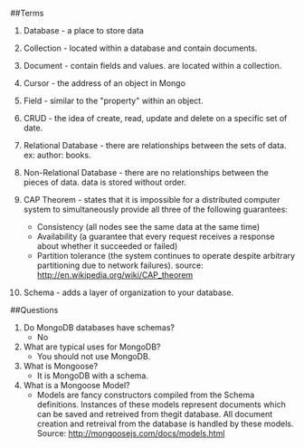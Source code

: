 ##Terms
1. Database - a place to store data

2. Collection - located within a database and contain documents. 

3. Document - contain fields and values. are located within a collection. 

4. Cursor - the address of an object in Mongo

5. Field - similar to the "property" within an object. 

6. CRUD - the idea of create, read, update and delete on a specific set of date. 

7. Relational Database - there are relationships between the sets of data. ex: author: books. 

8. Non-Relational Database - there are no relationships between the pieces of data. data is stored without order.

9. CAP Theorem -  states that it is impossible for a distributed computer system to simultaneously provide all three of the following guarantees:
    - Consistency (all nodes see the same data at the same time) 
    - Availability (a guarantee that every request receives a response about whether it succeeded or failed)
    - Partition tolerance (the system continues to operate despite arbitrary partitioning due to network failures). source: http://en.wikipedia.org/wiki/CAP_theorem

10. Schema - adds a layer of organization to your database.

##Questions

1. Do MongoDB databases have schemas?  
    - No 
2. What are typical uses for MongoDB?
    - You should not use MongoDB. 
3. What is Mongoose?
    - It is MongoDB with a schema.  
4. What is a Mongoose Model? 
    - Models are fancy constructors compiled from the Schema definitions. Instances of these models represent documents which can be saved and retreived from thegit  database. All document creation and retreival from the database is handled by these models. Source: http://mongoosejs.com/docs/models.html